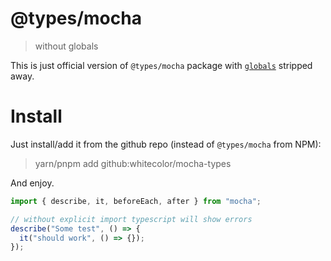 # @types/mocha

> without globals

This is just official version of `@types/mocha` package with [`globals`](https://github.com/mochajs/mocha/issues/956) stripped away.

# Install

Just install/add it from the github repo (instead of `@types/mocha` from NPM):

> yarn/pnpm add github:whitecolor/mocha-types

And enjoy.

```ts
import { describe, it, beforeEach, after } from "mocha";

// without explicit import typescript will show errors
describe("Some test", () => {
  it("should work", () => {});
});
```
